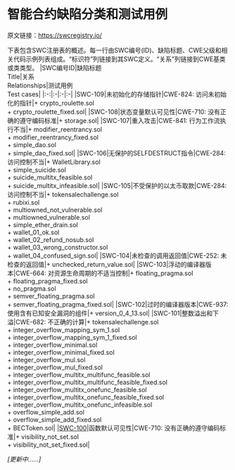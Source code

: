 # 智能合约缺陷分类和测试用例
原文链接：https://swcregistry.io/

下表包含SWC注册表的概述。每一行由SWC编号(ID)、缺陷标题、CWE父级和相关代码示例列表组成。“标识符”列链接到其SWC定义。“关系”列链接到CWE基类或类类型。
|SWC编号ID|缺陷标题<br>Title|关系<br>Relationships|测试用例<br>Test cases|
|:-:|:-|:-|:-|
|SWC-109|未初始化的存储指针|CWE-824: 访问未初始化的指针|+ crypto_roulette.sol<br/>+ crypto_roulette_fixed.sol|
|SWC-108|状态变量默认可见性|CWE-710: 没有正确的遵守编码标准|+ storage.sol|
|SWC-107|重入攻击|CWE-841: 行为工作流执行不当|+ modifier_reentrancy.sol<br/>+ modifier_reentrancy_fixed.sol<br/>+ simple_dao.sol<br/>+ simple_dao_fixed.sol|
|SWC-106|无保护的SELFDESTRUCT指令|CWE-284: 访问控制不当|+ WalletLibrary.sol<br/>+ simple_suicide.sol<br/>+ suicide_multitx_feasible.sol<br/>+ suicide_multitx_infeasible.sol|
|SWC-105|不受保护的以太币取款|CWE-284: 访问控制不当|+ tokensalechallenge.sol<br/>+ rubixi.sol<br/>+ multiowned_not_vulnerable.sol<br/>+ multiowned_vulnerable.sol<br/>+ simple_ether_drain.sol<br/>+ wallet_01_ok.sol<br/>+ wallet_02_refund_nosub.sol<br/>+ wallet_03_wrong_constructor.sol<br/>+ wallet_04_confused_sign.sol|
|SWC-104|未检查的调用返回值|CWE-252: 未检查的返回值|+ unchecked_return_value.sol|
|SWC-103|浮动的编译器版本|CWE-664: 对资源生命周期的不适当控制|+ floating_pragma.sol<br/>+ floating_pragma_fixed.sol<br/>+ no_pragma.sol<br/>+ semver_floating_pragma.sol<br/>+ semver_floating_pragma_fixed.sol|
|SWC-102|过时的编译器版本|CWE-937: 使用含有已知安全漏洞的组件|+ version_0_4_13.sol|
|SWC-101|整数溢出和下溢|CWE-682: 不正确的计算|+ tokensalechallenge.sol<br/>+ integer_overflow_mapping_sym_1.sol<br/>+ integer_overflow_mapping_sym_1_fixed.sol<br/>+ integer_overflow_minimal.sol<br/>+ integer_overflow_minimal_fixed.sol<br/>+ integer_overflow_mul.sol<br/>+ integer_overflow_mul_fixed.sol<br/>+ integer_overflow_multitx_multifunc_feasible.sol<br/>+ integer_overflow_multitx_multifunc_feasible_fixed.sol<br/>+ integer_overflow_multitx_onefunc_feasible.sol<br/>+ integer_overflow_multitx_onefunc_feasible_fixed.sol<br/>+ integer_overflow_multitx_onefunc_infeasible.sol<br/>+ overflow_simple_add.sol<br/>+ overflow_simple_add_fixed.sol<br/>+ BECToken.sol|
|[SWC-100](SWC-100函数默认可见性.md)|函数默认可见性|CWE-710: 没有正确的遵守编码标准|+ visibility_not_set.sol<br/>+ visibility_not_set_fixed.sol|

*[更新中......]*
